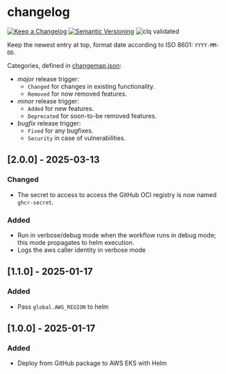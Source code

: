 # changelog

[![Keep a Changelog](https://img.shields.io/badge/Keep%20a%20Changelog-1.0.0-informational)](https://keepachangelog.com/en/1.0.0/)
[![Semantic Versioning](https://img.shields.io/badge/Sematic%20Versioning-2.0.0-informational)](https://semver.org/spec/v2.0.0.html)
![clq validated](https://img.shields.io/badge/clq-validated-success)

Keep the newest entry at top, format date according to ISO 8601: `YYYY-MM-DD`.

Categories, defined in [changemap.json](.github/clq/changemap.json):

- *major* release trigger:
  - `Changed` for changes in existing functionality.
  - `Removed` for now removed features.
- *minor* release trigger:
  - `Added` for new features.
  - `Deprecated` for soon-to-be removed features.
- *bugfix* release trigger:
  - `Fixed` for any bugfixes.
  - `Security` in case of vulnerabilities.

## [2.0.0] - 2025-03-13

### Changed

- The secret to access to access the GitHub OCI registry is now named `ghcr-secret`.

### Added

- Run in verbose/debug mode when the workflow runs in debug mode; this mode propagates to helm execution.
- Logs the aws caller identity in verbose mode

## [1.1.0] - 2025-01-17

### Added

- Pass `global.AWS_REGION` to helm

## [1.0.0] - 2025-01-17

### Added

- Deploy from GitHub package to AWS EKS with Helm
